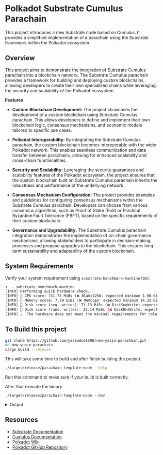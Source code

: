 # Polkadot Substrate Cumulus Parachain

This project introduces a new Substrate node based on Cumulus. It provides a simplified implementation of a parachain using the Substrate framework within the Polkadot ecosystem.

## Overview
This project aims to demonstrate the integration of Substrate Cumulus parachain into a blockchain network. The Substrate Cumulus parachain provides a framework for building and deploying custom blockchains, allowing developers to create their own specialized chains while leveraging the security and scalability of the Polkadot ecosystem.

**Features**

- **Custom Blockchain Development:** The project showcases the development of a custom blockchain using Substrate Cumulus parachain. This allows developers to define and implement their own blockchain logic, consensus mechanisms, and economic models tailored to specific use cases.

- **Polkadot Interoperability:** By integrating the Substrate Cumulus parachain, the custom blockchain becomes interoperable with the wider Polkadot network. This enables seamless communication and data transfer between parachains, allowing for enhanced scalability and cross-chain functionalities.

- **Security and Scalability:** Leveraging the security guarantees and scalability features of the Polkadot ecosystem, the project ensures that the custom blockchain built on Substrate Cumulus parachain inherits the robustness and performance of the underlying network.

- **Consensus Mechanism Configuration:** The project provides examples and guidelines for configuring consensus mechanisms within the Substrate Cumulus parachain. Developers can choose from various consensus algorithms, such as Proof of Stake (PoS) or Practical Byzantine Fault Tolerance (PBFT), based on the specific requirements of their custom blockchain.

- **Governance and Upgradability:** The Substrate Cumulus parachain integration demonstrates the implementation of on-chain governance mechanisms, allowing stakeholders to participate in decision-making processes and propose upgrades to the blockchain. This ensures long-term sustainability and adaptability of the custom blockchain.

## System Requirements
Verify your system requirement using `substrate-benchmark-machine` tool.
```sh
➜  ~ substrate-benchmark-machine
[INFO] Performing quick hardware check...
[INFO] 🏁 CPU score: 731.75 MiBs (❌ Blake2256: expected minimum 1.00 GiBs)
[INFO] 🏁 Memory score: 7.39 GiBs (❌ MemCopy: expected minimum 14.32 GiBs)
[INFO] 🏁 Disk score (seq. writes): 71.13 MiBs (❌ DiskSeqWrite: expected minimum 450.00 MiBs)
[INFO] 🏁 Disk score (rand. writes): 33.14 MiBs (❌ DiskRndWrite: expected minimum 200.00 MiBs)
[INFO] ⚠  The hardware does not meet the minimal requirements for role 'Authority'.
```

## To Build this project
```sh
git clone https://github.com/yasindce1998/new-yasin-parachain.git
cd new-yasin-parachain
cargo build --release
```
This will take some time to build and after finish building the project.

```sh
./target/release/parachain-template-node --help
```
Run this command to make sure if your build is built correctly.

After that execute the binary
```shell
./target/release/parachain-template-node --dev
```

<details>
  <summary>Output</summary>

```sh
➜  new-yasin-parachain git:(main) ✗ ./target/release/parachain-template-node --dev
2023-05-10 20:50:14 Parachain Collator Template    
2023-05-10 20:50:14 ✌️  version 0.1.0-ebbed24a0f6    
2023-05-10 20:50:14 ❤️  by Anonymous, 2020-2023    
2023-05-10 20:50:14 📋 Chain specification: Development    
2023-05-10 20:50:14 🏷  Node name: waiting-girl-6213    
2023-05-10 20:50:14 👤 Role: AUTHORITY    
2023-05-10 20:50:14 💾 Database: RocksDb at /tmp/substrateaUyboa/chains/dev/db/full    
2023-05-10 20:50:14 ⛓  Native runtime: template-parachain-1 (template-parachain-0.tx1.au1)    
2023-05-10 20:50:20 assembling new collators for new session 0 at #0    
2023-05-10 20:50:20 assembling new collators for new session 1 at #0    
2023-05-10 20:50:20 Parachain id: Id(1000)    
2023-05-10 20:50:20 Parachain Account: 5Ec4AhPZk8STuex8Wsi9TwDtJQxKqzPJRCH7348Xtcs9vZLJ    
2023-05-10 20:50:20 Parachain genesis state: 0x000000000000000000000000000000000000000000000000000000000000000000495b11519ee6f00256228938d18b6fb21b63d9c5b31c6469c6baf4b4b183ed3c03170a2e7597b7b7e3d84c05391d139a62b157e78786d8c082f29dcf4c11131400    
2023-05-10 20:50:20 Is collating: yes    
2023-05-10 20:50:22 [Parachain] assembling new collators for new session 0 at #0    
2023-05-10 20:50:22 [Parachain] assembling new collators for new session 1 at #0    
2023-05-10 20:50:24 [Parachain] 🔨 Initializing Genesis block/state (state: 0x495b…ed3c, header-hash: 0xb3de…2dc8)    
2023-05-10 20:50:29 [Relaychain] Took active validators from set with wrong size    
2023-05-10 20:50:29 [Relaychain] Took active validators from set with wrong size    
2023-05-10 20:50:29 [Relaychain] Took active validators from set with wrong size.    
2023-05-10 20:50:29 [Relaychain] Took active validators from set with wrong size    
2023-05-10 20:50:34 [Relaychain] 🔨 Initializing Genesis block/state (state: 0x50a1…c130, header-hash: 0xd476…b2b5)    
2023-05-10 20:50:34 [Relaychain] 👴 Loading GRANDPA authority set from genesis on what appears to be first startup.    
2023-05-10 20:50:40 [Relaychain] 👶 Creating empty BABE epoch changes on what appears to be first startup.    
2023-05-10 20:50:40 [Relaychain] 🏷  Local node identity is: 12D3KooWB93UdgGB2ZN8Dwn2dc9vttk5nbwpKPseHLun67oyag4c    
2023-05-10 20:50:41 [Relaychain] 💻 Operating system: linux    
2023-05-10 20:50:41 [Relaychain] 💻 CPU architecture: x86_64    
2023-05-10 20:50:41 [Relaychain] 💻 Target environment: gnu    
2023-05-10 20:50:41 [Relaychain] 💻 CPU: Intel(R) Core(TM) i5-5300U CPU @ 2.30GHz    
2023-05-10 20:50:41 [Relaychain] 💻 CPU cores: 2    
2023-05-10 20:50:41 [Relaychain] 💻 Memory: 7837MB    
2023-05-10 20:50:41 [Relaychain] 💻 Kernel: 5.19.0-38-generic    
2023-05-10 20:50:41 [Relaychain] 💻 Linux distribution: Ubuntu 22.04.2 LTS    
2023-05-10 20:50:41 [Relaychain] 💻 Virtual machine: no    
2023-05-10 20:50:41 [Relaychain] 📦 Highest known block at #0    
2023-05-10 20:50:41 [Relaychain] 〽️ Prometheus exporter started at 127.0.0.1:9616    
2023-05-10 20:50:41 [Relaychain] Running JSON-RPC HTTP server: addr=127.0.0.1:9934, allowed origins=["http://localhost:*", "http://127.0.0.1:*", "https://localhost:*", "https://127.0.0.1:*", "https://polkadot.js.org"]    
2023-05-10 20:50:41 [Relaychain] Running JSON-RPC WS server: addr=127.0.0.1:9945, allowed origins=["http://localhost:*", "http://127.0.0.1:*", "https://localhost:*", "https://127.0.0.1:*", "https://polkadot.js.org"]    
2023-05-10 20:50:41 [Relaychain] 🏁 CPU score: 896.34 MiBs    
2023-05-10 20:50:41 [Relaychain] 🏁 Memory score: 7.49 GiBs    
2023-05-10 20:50:41 [Relaychain] 🏁 Disk score (seq. writes): 72.08 MiBs    
2023-05-10 20:50:41 [Relaychain] 🏁 Disk score (rand. writes): 18.20 MiBs    
2023-05-10 20:50:41 [Relaychain] Starting with an empty approval vote DB.
2023-05-10 20:50:41 [Parachain] Using default protocol ID "sup" because none is configured in the chain specs    
2023-05-10 20:50:41 [Parachain] 🏷  Local node identity is: 12D3KooWETC3Mqx5CMKbEEFdu2SxTGr3xVMCBJ9t4JDS52eee5sK    
2023-05-10 20:50:41 [Parachain] 💻 Operating system: linux    
2023-05-10 20:50:41 [Parachain] 💻 CPU architecture: x86_64    
2023-05-10 20:50:41 [Parachain] 💻 Target environment: gnu    
2023-05-10 20:50:41 [Parachain] 💻 CPU: Intel(R) Core(TM) i5-5300U CPU @ 2.30GHz    
2023-05-10 20:50:41 [Parachain] 💻 CPU cores: 2    
2023-05-10 20:50:41 [Parachain] 💻 Memory: 7837MB    
2023-05-10 20:50:41 [Parachain] 💻 Kernel: 5.19.0-38-generic    
2023-05-10 20:50:41 [Parachain] 💻 Linux distribution: Ubuntu 22.04.2 LTS    
2023-05-10 20:50:41 [Parachain] 💻 Virtual machine: no    
2023-05-10 20:50:41 [Parachain] 📦 Highest known block at #0    
2023-05-10 20:50:41 [Parachain] 〽️ Prometheus exporter started at 127.0.0.1:9615    
2023-05-10 20:50:41 [Parachain] Running JSON-RPC HTTP server: addr=127.0.0.1:9933, allowed origins=["*"]    
2023-05-10 20:50:41 [Parachain] Running JSON-RPC WS server: addr=127.0.0.1:9944, allowed origins=["*"]    
2023-05-10 20:50:41 [Parachain] 🏁 CPU score: 896.34 MiBs    
2023-05-10 20:50:41 [Parachain] 🏁 Memory score: 7.49 GiBs    
2023-05-10 20:50:41 [Parachain] 🏁 Disk score (seq. writes): 72.08 MiBs    
2023-05-10 20:50:41 [Parachain] 🏁 Disk score (rand. writes): 18.20 MiBs    
2023-05-10 20:50:41 [Parachain] ⚠️  The hardware does not meet the minimal requirements for role 'Authority'.    
2023-05-10 20:50:46 [Relaychain] 💤 Idle (0 peers), best: #0 (0xd476…b2b5), finalized #0 (0xd476…b2b5), ⬇ 0 ⬆ 0    
2023-05-10 20:50:46 [Parachain] 💤 Idle (0 peers), best: #0 (0xb3de…2dc8), finalized #0 (0xb3de…2dc8), ⬇ 0 ⬆ 0    
2023-05-10 20:50:51 [Relaychain] 💤 Idle (0 peers), best: #0 (0xd476…b2b5), finalized #0 (0xd476…b2b5), ⬇ 0 ⬆ 0    
```
</details>


## Resources
- [Substrate Documentation](https://substrate.dev/)
- [Cumulus Documentation](https://github.com/paritytech/cumulus)
- [Polkadot Wiki](https://wiki.polkadot.network/)
- [Polkadot GitHub Repository](https://github.com/paritytech/polkadot)
